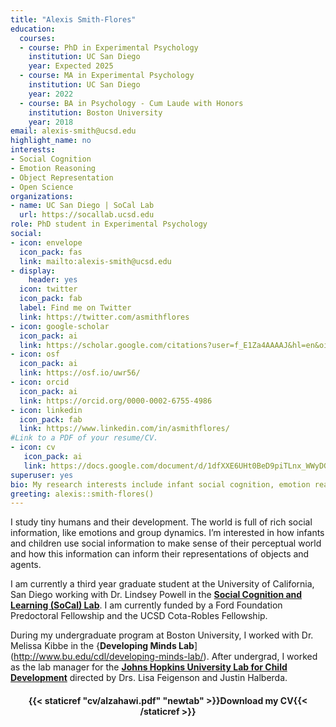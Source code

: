 ```yaml
---
title: "Alexis Smith-Flores"
education:
  courses:
  - course: PhD in Experimental Psychology
    institution: UC San Diego
    year: Expected 2025
  - course: MA in Experimental Psychology
    institution: UC San Diego
    year: 2022
  - course: BA in Psychology - Cum Laude with Honors
    institution: Boston University
    year: 2018
email: alexis-smith@ucsd.edu
highlight_name: no
interests:
- Social Cognition 
- Emotion Reasoning
- Object Representation
- Open Science
organizations:
- name: UC San Diego | SoCal Lab
  url: https://socallab.ucsd.edu
role: PhD student in Experimental Psychology
social:
- icon: envelope
  icon_pack: fas
  link: mailto:alexis-smith@ucsd.edu
- display:
    header: yes
  icon: twitter
  icon_pack: fab
  label: Find me on Twitter
  link: https://twitter.com/asmithflores
- icon: google-scholar
  icon_pack: ai
  link: https://scholar.google.com/citations?user=f_E1Za4AAAAJ&hl=en&oi=sra
- icon: osf
  icon_pack: ai
  link: https://osf.io/uwr56/
- icon: orcid
  icon_pack: ai
  link: https://orcid.org/0000-0002-6755-4986
- icon: linkedin
  icon_pack: fab
  link: https://www.linkedin.com/in/asmithflores/
#Link to a PDF of your resume/CV.
- icon: cv
   icon_pack: ai
   link: https://docs.google.com/document/d/1dfXXE6UHt0BeD9piTLnx_WWyDGZ06DW8eMqydqOAbuY/edit?usp=sharing
superuser: yes
bio: My research interests include infant social cognition, emotion reasoning, and object representation.
greeting: alexis::smith-flores()
---
```


I study tiny humans and their development. The world is full of rich social information, like emotions and group dynamics. I’m interested in how infants and children use social information to make sense of their perceptual world and how this information can inform their representations of objects and agents.

I am currently a third year graduate student at the University of California, San Diego working with Dr. Lindsey Powell in the [**Social Cognition and Learning (SoCal) Lab**](http://socallab.ucsd.edu/). I am currently funded by a Ford Foundation Predoctoral Fellowship and the UCSD Cota-Robles Fellowship. 

During my undergraduate program at Boston University, I worked with Dr. Melissa Kibbe in the {**Developing Minds Lab**](http://www.bu.edu/cdl/developing-minds-lab/). After undergrad, I worked as the lab manager for the [**Johns Hopkins University Lab for Child Development**](https://labforchilddevelopment.com/) directed by Drs. Lisa Feigenson and Justin Halberda. 

<center> 

#### <i class="fa fa-download" aria-hidden="true" style="color:#035AA6"></i> {{< staticref "cv/alzahawi.pdf" "newtab" >}}Download my CV{{< /staticref >}}
</center> 
